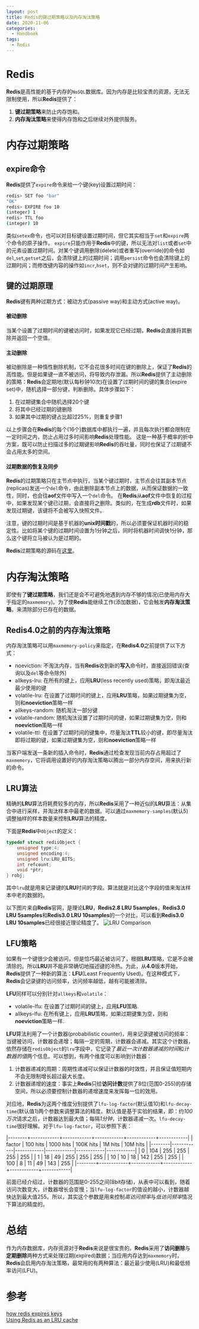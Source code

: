 ```yaml
---
layout: post
title: Redis的键过期策略以及内存淘汰策略
date: 2020-11-06
categories:
  - Handbook
tags:
  - Redis
---
```


# Redis
**Redis**是高性能的基于内存的`NoSQL`数据库。因为内存是比较宝贵的资源，无法无限制使用，所以**Redis**提供了：
1. **键过期策略**来防止内存饱和。
2. **内存淘汰策略**来使得内存饱和之后继续对外提供服务。

# 内存过期策略

## expire命令
**Redis**提供了`expire`命令来给一个键(key)设置过期时间：
~~~sh
redis> SET foo "bar"
"OK"
redis> EXPIRE foo 10
(integer) 1
redis> TTL foo
(integer) 10
~~~
类似`setex`命令，也可以对目标键设置过期时间，但它其实相当于`set`和`expire`两个命令的原子操作。
`expire`只能作用于**Redis**中的键，所以无法对`list`或者`set`中的元素设置过期时间。对某个键调用删除(delete)或者重写(override)的命令如`del`,`set`,`getset`之后，会清除键上的过期时间；调用`persist`命令也会清除键上的过期时间；而修改键内容的操作如`incr`,`hset`，则不会对键的过期时间产生影响。

## 键的过期原理
**Redis**键有两种过期方式：被动方式(passive way)和主动方式(active way)。

#### 被动删除
当某个设置了过期时间的键被访问时，如果发现它已经过期，**Redis**会直接将其删除并返回一个空值。

#### 主动删除
被动删除是一种惰性删除机制，它不会花很多时间在键的删除上，保证了**Redis**的高性能。但是如果键一直不被访问，将导致内存泄漏。所以**Redis**提供了主动删除的策略：**Redis**会定期地(默认每秒钟10次)在设置了过期时间的键的集合(expire set)中，随机选择一部分键，判断删除。具体步骤如下：
1. 在过期键集合中随机选择20个键
2. 将其中已经过期的键删除
3. 如果其中过期的键占比超过25%，则重复步骤1

以上步骤会在**Redis**的每个(16个)数据库中都执行一遍，并且每次执行都会限制在一定时间之内，防止占用过多时间影响**Redis**处理性能。
这是一种基于概率的折中方案，既可以防止扫描过多的过期键影响**Redis**的吞吐量，同时也保证了过期键不会占用太多的空间。

#### 过期数据的恢复及同步
**Redis**的过期策略只在主节点中执行，当某个键过期时，主节点会往其副本节点(replicas)发送一个`del`命令，由此删除副本节点上的数据，从而保证数据的一致性，同时，也会往**aof**文件中写入一个`del`命令。
在**Redis**从**aof**文件中恢复的过程中，如果发现某个键已过期，会直接将之删除。类似的，在生成**rdb**文件时，如果发现过期键，该键将不会被写入快照文件。

注意，键的过期时间是基于机器的**unix时间戳**的，所以必须要保证机器时间的稳定性。比如将某个键的过期时间设置为1分钟之后，同时将机器时间调快1分钟，那么这个键将立马被认为是过期的。

**Redis**过期策略的源码在[这里](https://github.com/redis/redis/blob/a92921da135e38eedd89138e15fe9fd1ffdd9b48/src/expire.c#L98)。

# 内存淘汰策略
即使有了**键过期策略**，我们还是会不可避免地遇到内存不够的情况(已使用内存大于指定的`maxmemory`)。为了使**Redis**能继续工作(添加数据)，它会触发**内存淘汰策略**，来清除部分已存在的数据。

## Redis4.0之前的内存淘汰策略
内存淘汰策略可以用`maxmemory-policy`来指定，在**Redis4.0**之前提供了以下方式：
- noeviction: 不淘汰内存，当有**Redis**收到新的**写入**命令时，直接返回错误(查询以及`del`等命令除外)
- allkeys-lru: 在所有的键上，应用**LRU**(less recently used)策略，即淘汰最近最少使用的键
- volatile-lru: 在设置了过期时间的键上，应用**LRU**策略，如果过期键集为空，则和**noeviction**策略一样
- allkeys-random: 随机淘汰一部分键
- volatile-random: 随机淘汰设置了过期时间的键，如果过期键集为空，则和**noeviction**策略一样
- volatile-ttl: 在设置了过期时间的键集中，尽量淘汰**TTL**较小的键，即尽量淘汰即将过期的键，如果过期键集为空，则和**noeviction**策略一样

当客户端发送一条新的插入命令时，**Redis**通过检查发现当前内存占用超过了`maxmemory`，它将调用设置好的内存淘汰策略以腾出一部分内存空间，用来执行新的命令。

## LRU算法
精确的**LRU**算法将耗费较多的内存，所以**Redis**采用了一种近似的**LRU**算法：从集合中进行采样，并淘汰样本中最老的数据。可以通过`maxmemory-samples`(默认5)调整抽样的样本数量来控制**LRU**算法的精度。

下面是**Redis**中`Object`的定义：
~~~c
typedef struct redisObject {
    unsigned type:4;
    unsigned encoding:4;
    unsigned lru:LRU_BITS;
    int refcount;
    void *ptr;
} robj;
~~~
其中`lru`就是用来记录键的**LRU**时间的字段。算法就是对比这个字段的值来淘汰样本中老的数据的。

以下图片来自**Redis**官网，是理论**LRU**，**Redis2.8 LRU 5samples**，**Redis3.0 LRU 5samples**和**Redis3.0 LRU 10samples**的一个对比，可以看到**Redis3.0 LRU 10samples**已经很接近理论精度了。
![LRU Comparison](/src/img/article-img/Handbook/redis%20expire/lru_comparison.png)
 
## LFU策略

如果有一个键很少会被访问，但是恰巧最近被访问了，根据**LRU**策略，它是不会被清除的。所以**LRU**并不能非常确切地描述键的冷热。为此，从**4.0**版本开始，**Redis**提供了一种新的算法：**LFU**(Least Frequently Used)。在这种模式下，**Redis**会记录键的访问频率，访问频率越低，越有可能被清除。

**LFU**同样可以分别针对`allkeys`和`volatile`：
- volatile-lfu: 在设置了过期时间的键上，应用**LFU**策略.
- allkeys-lfu: 在所有键上，应用**LRU**策略，如果过期键集为空，则和**noeviction**策略一样.

**LFU**算法利用了一个计数器(probabilistic counter)，用来记录键被访问的频率：当键被访问，计数器会递增；每隔一定的周期，计数器会递减。其实这个计数器，依然存储在`redisObject`的`lru`字段中，它记录了*最近一次计数器递减的时间*和*计数器的值*两个信息。可以想到，有两个维度可以影响到计数器：
1. 计数器递减的周期：周期性递减可以保证计数器的时效性，并且保证值短期内不会无限制增长超过最大长度。
2. 计数器递增的速度：事实上**Redis**只给**访问计数**提供了8位(范围0-255)的存储空间，所以必须要控制计数器的递增速度来发挥每一位的效用。

对应地，**Redis**为这两个维度分别提供了`lfu-log-factor`(默认值10)和`lfu-decay-time`(默认值1)两个参数来调整算法的精度。默认值是基于实验的结果，即：约*100万次*请求之后，计数器达到最大值；每隔*1分钟*，计数器递减一次。`lfu-decay-time`很好理解。对于`lfu-log-factor`，可以参照下表：

|--------+------------+------------+------------+------------+------------|
| factor | 100 hits   | 1000 hits  | 100K hits  | 1M hits    | 10M hits   |
|--------|------------|------------|------------|------------|------------|
| 0      | 104        | 255        | 255        | 255        | 255        |
| 1      | 18         | 49         | 255        | 255        | 255        |
| 10     | 10         | 18         | 142        | 255        | 255        |
| 100    | 8          | 11         | 49         | 143        | 255        |
|--------+------------+------------+------------+------------+------------|

前面已经介绍过，计数器的范围是0-255之间(8bit存储)，从表中可以看到，随着访问次数变大，计数器增长会变慢；当`lfu-log-factor`的值设的越小，计数器越快达到最大值255。所以，其实这个参数是用来控制*高访问频率*与*低访问频率*情况下算法的精度的。

# 总结
作为内存数据库，内存资源对于**Redis**来说是很宝贵的。**Redis**采用了**访问删除**与**定期删除**两种方式来处理过期(expired)数据；当应用内存达到`maxmemory`时，**Redis**会启用内存淘汰策略，最常用的有两种算法：最近最少使用(LRU)和最低频率访问(LFU)。

# 参考
[how redis expires keys](https://redis.io/commands/expire#how-redis-expires-keys)     
[Using Redis as an LRU cache](https://redis.io/topics/lru-cache)